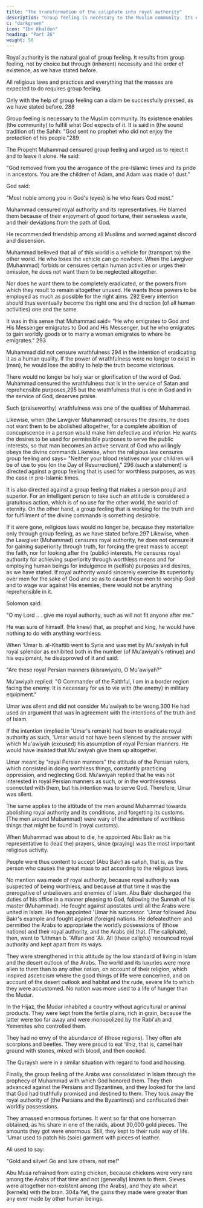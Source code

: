 ```yaml
---
title: "The transformation of the caliphate into royal authority"
description: "Group feeling is necessary to the Muslim community. Its existence enables (the community) to fulfill what God expects of it"
c: "darkgreen"
icon: "Ibn Khaldun"
heading: "Part 26"
weight: 50
---
```



Royal authority is the natural goal of group feeling. It results from group feeling, not by choice but through (inherent) necessity and the order of existence, as we have stated before.<!-- 287 --> 

All religious laws and practices and everything that the masses are expected to do requires group feeling. 

Only with the help of group feeling can a claim be successfully pressed, as we have stated before. 288

Group feeling is necessary to the Muslim community. Its existence enables (the community) to fulfill what God expects of it. It is said in (the sound tradition of) the Sahih: "God sent no prophet who did not enjoy the protection of his people."289 

The Propeht Muhammad censured group feeling and urged us to reject it and to leave it alone. He said: 

"God removed from you the arrogance of the pre-Islamic times and its pride in ancestors. You are the children of Adam, and Adam was made of dust." <!-- 290 --> 

God said: 

"Most noble among you in God's (eyes) is he who fears God most." <!-- 291 -->

Muhammad censured royal authority and its representatives. He blamed them because of their enjoyment of good fortune, their senseless waste, and their deviations from the path of God. 

He recommended friendship among all Muslims and warned against discord and dissension.

Muhammad believed that all of this world is a vehicle for (transport to) the other world. He who loses the vehicle can go nowhere. When the Lawgiver (Muhammad) forbids or censures certain human activities or urges their omission, he does not want them to be neglected altogether. 

Nor does he want them to be completely eradicated, or the powers from which they result to remain altogether unused. He wants those powers to be employed as much as possible for the right aims. 292 Every intention should thus eventually become the right one and the direction (of all human activities) one and the same. 

It was in this sense that Muhammad said= "He who emigrates to God and His Messenger emigrates to God and His Messenger, but he who emigrates to gain worldly goods or to marry a woman emigrates to where he emigrates." 293

Muhammad did not censure wrathfulness 294 in the intention of eradicating it as a human quality. If the power of wrathfulness were no longer to exist in (man), he would lose the ability to help the truth become victorious. 

There would no longer be holy war or glorification of the word of God. Muhammad censured the wrathfulness that is in the service of Satan and reprehensible purposes,295 but the wrathfulness that is one in God and in the service of God, deserves praise. 

Such (praiseworthy) wrathfulness was one of the qualities of Muhammad.

Likewise, when (the Lawgiver Muhammad) censures the desires, he does not want them to be abolished altogether, for a complete abolition of concupiscence in a person would make him defective and inferior. He wants the desires to be used for
permissible purposes to serve the public interests, so that man becomes an active servant of God who willingly obeys the divine commands.Likewise, when the religious law censures group feeling and says= "Neither your blood relatives nor your children will be of use to you (on the Day of Resurrection)," 296 (such a statement) is directed against a group feeling that is used for worthless purposes, as was the case in pre-Islamic times. 

It is also directed against a group feeling that makes a person proud and superior. For an intelligent person to take such an attitude is considered a gratuitous action, which is of no use for the other world, the world of eternity. On the other hand, a group feeling that is working for the truth and for fulfillment of the divine commands is something desirable. 

If it were gone, religious laws would no longer be, because they materialize only through group feeling, as we have stated before.297 Likewise, when the Lawgiver (Muhammad) censures royal authority, he does not censure it for gaining superiority through truth, for forcing the great mass to accept the faith, nor for looking after the (public) interests. He censures royal
authority for achieving superiority through worthless means and for employing human beings for indulgence in (selfish) purposes and desires, as we have stated. If royal authority would sincerely exercise its superiority over men for the sake of God
and so as to cause those men to worship God and to wage war against His enemies, there would not be anything reprehensible in it. 

Solomon said:

"O my Lord .. . give me royal authority, such as will not fit anyone after me." <!-- 298 --> 

He was sure of himself. (He knew) that, as prophet and king, he would have nothing to do with
anything worthless. <!-- 299 -->

When 'Umar b. al-Khattib went to Syria and was met by Mu'awiyah in full royal splendor as exhibited both in the number (of Mu'awiyah's retinue) and his equipment, he disapproved of it and said: 

"Are these royal Persian manners (kisrawiyah), O Mu'awiyah?" 

Mu'awiyah replied: "O Commander of the Faithful, I am in a border region facing the enemy. It is necessary for us to vie with (the enemy) in military equipment." 

Umar was silent and did not consider Mu'awiyah to be wrong.300 He had used an argument that was in agreement with the intentions of the truth and of Islam. 

If the intention (implied in 'Umar's remark) had been to eradicate royal authority as such, 'Umar would not have been silenced by the answer with which Mu'awiyah (excused) his assumption of royal Persian manners. He would have insisted that Mu'awiyah give them up altogether. 

Umar meant by "royal Persian manners" the attitude of the Persian rulers, which consisted in doing worthless things, constantly practicing oppression, and neglecting God. Mu'awiyah replied that he was not interested in royal Persian manners as such, or in the worthlessness connected with them, but his intention was to serve God. Therefore, Umar was silent.

The same applies to the attitude of the men around Muhammad towards abolishing royal authority and its conditions, and forgetting its customs. (The men around Mubammad) were wary of the admixture of worthless things that might be
found in (royal customs).

When Muhammad was about to die, he appointed Abu Bakr as his representative to (lead the) prayers, since (praying) was the most important religious activity. 

People were thus content to accept (Abu Bakr) as caliph, that is, as the person who causes the great mass to act according to the religious laws. 
 
No mention was made of royal authority, because royal authority was suspected of being
worthless, and because at that time it was the prerogative of unbelievers and enemies
of Islam. Abu Bakr discharged the duties of his office in a manner pleasing to God,
following the Sunnah of his master (Muhammad). He fought against apostates until
all the Arabs were united in Islam. He then appointed 'Umar his successor. 'Umar
followed Abu Bakr's example and fought against (foreign) nations. He defeatedthem and permitted the Arabs to appropriate the worldly possessions of (those nations) and their royal authority, and the Arabs did that.
(The caliphate), then, went to 'Uthman b. 'Affan and 'Ali. All (these caliphs)
renounced royal authority and kept apart from its ways. 

They were strengthened in this attitude by the low standard of living in Islam and the desert outlook of the
Arabs. The world and its luxuries were more alien to them than to any other nation,
on account of their religion, which inspired asceticism where the good things of life
were concerned, and on account of the desert outlook and habitat and the rude,
severe life to which they were accustomed. No nation was more used to a life of
hunger than the Mudar. 

In the Hijaz, the Mudar inhabited a country without agricultural or animal products. They were kept from the fertile plains, rich in grain, because the latter were too far away and were monopolized by the Rabi'ah and
Yemenites who controlled them. <!-- 301 --> 

They had no envy of the abundance of (those regions). They often ate scorpions and beetles. They were proud to eat 'ilhiz, that is, camel hair ground with stones, mixed with blood, and then cooked. 

The Quraysh were in a similar situation with regard to food and housing.

Finally, the group feeling of the Arabs was consolidated in Islam through the prophecy of Muhammad with which God honored them. They then advanced against the Persians and Byzantines, and they looked for the land that God had truthfully promised and destined to them. They took away the royal authority of (the Persians and the Byzantines) and confiscated their worldly possessions. 

They amassed enormous fortunes. It went so far that one horseman obtained, as his share in one of
the raids, about 30,000 gold pieces. The amounts they got were enormous. Still, they
kept to their rude way of life. 'Umar used to patch his (sole) garment with pieces of
leather. <!-- 302 --> 

Ali used to say:

"Gold and silver! Go and lure others, not me!" <!-- 303 --> 

Abu Musa <!-- 304 --> refrained from eating chicken, because chickens were very rare among the Arabs of that time and not (generally) known to them. Sieves were altogether non-existent among (the Arabs), and they ate wheat (kernels) with the bran. 304a Yet, the gains they made were greater than any ever made by other human beings.

